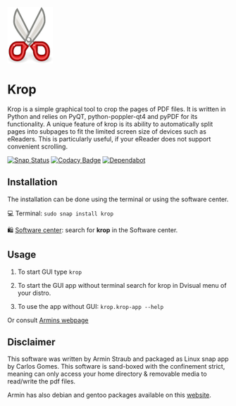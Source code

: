 <img src="/snap/gui/icon.png">

# Krop

Krop is a simple graphical tool to crop the pages of PDF files. It is written in Python and relies on PyQT, python-poppler-qt4 and pyPDF for its functionality. A unique feature of krop is its ability to automatically split pages into subpages to fit the limited screen size of devices such as eReaders. This is particularly useful, if your eReader does not support convenient scrolling.

[![Snap Status](https://build.snapcraft.io/badge/gocarlos/krop.svg)](https://build.snapcraft.io/user/gocarlos/krop)
[![Codacy Badge](https://api.codacy.com/project/badge/Grade/962d353f2fab4ea2bb594185dd506f0a)](https://www.codacy.com/manual/edumco/krop?utm_source=github.com&utm_medium=referral&utm_content=edumco/krop&utm_campaign=Badge_Grade)
[![Dependabot](https://api.dependabot.com/badges/status?host=github&repo=edumco/krop)](https://api.dependabot.com/badges/status?host=github&repo=edumco/krop)

## Installation

The installation can be done using the terminal or using the software center.

💻 Terminal: `sudo snap install krop`

🛍 [Software center](https://snapcraft.io/krop/): search for **krop** in the Software center.

## Usage

1. To start GUI type `krop`

2. To start the GUI app without terminal search for krop in Dvisual menu of your distro.

3. To use the app without GUI: `krop.krop-app --help`

Or consult [Armins webpage](http://arminstraub.com/software/krop#afewtricks)

## Disclaimer

This software was written by Armin Straub and packaged as Linux snap app by Carlos Gomes. This software is sand-boxed with the confinement strict, meaning can only access your home directory & removable media to read/write the pdf files.

Armin has also debian and gentoo packages available on this [website](http://arminstraub.com/software/krop).
